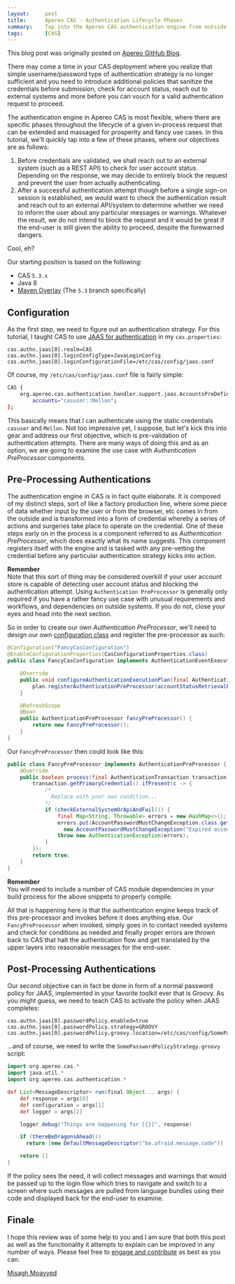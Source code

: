 ```yaml
---
layout:     post
title:      Apereo CAS - Authentication Lifecycle Phases
summary:    Tap into the Apereo CAS authentication engine from outside, and design extensions that prevent an unsuccessful authentication attempt or warn the user after-the-fact based on specific policies of your choosing.
tags:       [CAS]
---
```


<div class="alert alert-success"><i class="far fa-lightbulb"></i> This blog post was originally posted on <a href="https://github.com/apereo/apereo.github.io">Apereo GitHub Blog</a>.</div>

There may come a time in your CAS deployment where you realize that simple username/password type of authentication strategy is no longer sufficient and you need to introduce additional policies that sanitize the credentials before submission, check for account status, reach out to external systems and more before you can vouch for a valid authentication request to proceed.

The authentication engine in Apereo CAS is most flexible, where there are specific phases throughout the lifecycle of a given in-process request that can be extended and massaged for prosperity and fancy use cases. In this tutorial, we'll quickly tap into a few of these phases, where our objectives are as follows:

<script async src="https://pagead2.googlesyndication.com/pagead/js/adsbygoogle.js"></script>
<ins class="adsbygoogle"
     style="display:block; text-align:center;"
     data-ad-layout="in-article"
     data-ad-format="fluid"
     data-ad-client="ca-pub-8081398210264173"
     data-ad-slot="3789603713"></ins>
<script>
     (adsbygoogle = window.adsbygoogle || []).push({});
</script>

1. Before credentials are validated, we shall reach out to an external system (such as a REST API) to check for user account status. Depending on the response, we may decide to entirely block the request and prevent the user from actually authenticating.
2. After a successful authentication attempt though before a single sign-on session is established, we would want to check the authentication result and reach out to an external API/system to determine whether we need to inform the user about any particular messages or warnings. Whatever the result, we do not intend to block the request and it would be great if the end-user is still given the ability to proceed, despite the forewarned dangers.

Cool, eh?

Our starting position is based on the following:

- CAS `5.3.x`
- Java 8
- [Maven Overlay](https://github.com/apereo/cas-overlay-template) (The `5.3` branch specifically)


## Configuration

As the first step, we need to figure out an authentication strategy. For this tutorial, I taught CAS to use [JAAS for authentication](https://apereo.github.io/cas/5.3.x/installation/JAAS-Authentication.html) in my  `cas.properties`:

```
cas.authn.jaas[0].realm=CAS
cas.authn.jaas[0].loginConfigType=JavaLoginConfig
cas.authn.jaas[0].loginConfigurationFile=/etc/cas/config/jaas.conf
```

Of course, my `/etc/cas/config/jaas.conf` file is fairly simple:

```bash
CAS {
    org.apereo.cas.authentication.handler.support.jaas.AccountsPreDefinedLoginModule required
        accounts="casuser::Mellon";
};
```

This basically means that I can authenticate using the static credentials `casuser` and `Mellon`. Not too impressive yet, I suppose, but let's kick this into gear and address our first objective, which is pre-validation of authentication attempts. There are many ways of doing this and as an option, we are going to examine the use case with _Authentication PreProcessor_ components.

## Pre-Processing Authentications

The authentication engine in CAS is in fact quite elaborate. It is composed of my distinct steps, sort of like a factory production line, where some piece of data whether input by the user or from the browser, etc comes in from the outside and is transformed into a form of credential whereby a series of actions and surgeries take place to operate on the credential. One of these steps early on in the process is a component referred to as _Authentication PreProcessor_, which does exactly what its name suggests. This component registers itself with the engine and is tasked with any pre-vetting the credential before any particular authentication strategy kicks into action.

<div class="alert alert-info">
  <strong>Remember</strong><br/>Note that this sort of thing may be considered overkill if your user account store is capable of detecting user account status and blocking the authentication attempt. Using <code>Authentication PreProcessor</code> is generally only required if you have a rather fancy use case with unusual requirements and workflows, and dependencies on outside systems. If you do not, close your eyes and head into the next section.
</div>

So in order to create our own _Authentication PreProcessor_, we'll need to design our own [configuration class](https://apereo.github.io/cas/5.3.x/installation/Configuration-Management-Extensions.html) and register the pre-processor as such:

```java
@Configuration("FancyCasConfiguration")
@EnableConfigurationProperties(CasConfigurationProperties.class)
public class FancyCasConfiguration implements AuthenticationEventExecutionPlanConfigurer {

    @Override
    public void configureAuthenticationExecutionPlan(final AuthenticationEventExecutionPlan plan) {
        plan.registerAuthenticationPreProcessor(accountStatusRetrievalPreProcessor());
    }

    @RefreshScope
    @Bean
    public AuthenticationPreProcessor fancyPreProcessor() {
        return new FancyPreProcessor();
    }
}
```

Our `FancyPreProcessor` then could look like this:

```java
public class FancyPreProcessor implements AuthenticationPreProcessor {
    @Override
    public boolean process(final AuthenticationTransaction transaction) throws AuthenticationException {
        transaction.getPrimaryCredential().ifPresent(c -> {
            /*
              Replace with your own condition...
            */
            if (checkExternalSystemOrApiAndFail()) {
                final Map<String, Throwable> errors = new HashMap<>();
                errors.put(AccountPasswordMustChangeException.class.getSimpleName(), 
                  new AccountPasswordMustChangeException("Expired account"));
                throw new AuthenticationException(errors);
            }
        });
        return true;
    }
}
```

<div class="alert alert-info">
  <strong>Remember</strong><br/>You will need to include a number of CAS module dependencies in your build process for the above snippets to properly compile.
</div>

All that is happening here is that the authentication engine keeps track of this pre-processor and invokes before it does anything else. Our `FancyPreProcessor` when invoked, simply goes in to contact needed systems and check for conditions as needed and finally proper errors are thrown back to CAS that halt the authentication flow and get translated by the upper layers into reasonable messages for the end-user.

<script async src="https://pagead2.googlesyndication.com/pagead/js/adsbygoogle.js"></script>
<ins class="adsbygoogle"
     style="display:block; text-align:center;"
     data-ad-layout="in-article"
     data-ad-format="fluid"
     data-ad-client="ca-pub-8081398210264173"
     data-ad-slot="3789603713"></ins>
<script>
     (adsbygoogle = window.adsbygoogle || []).push({});
</script>

## Post-Processing Authentications

Our second objective can in fact be done in form of a normal password policy for JAAS, implemented in your favorite toolkit ever that is Groovy. As you might guess, we need to teach CAS to activate the policy when JAAS completes:

```properties
cas.authn.jaas[0].passwordPolicy.enabled=true
cas.authn.jaas[0].passwordPolicy.strategy=GROOVY
cas.authn.jaas[0].passwordPolicy.groovy.location=/etc/cas/config/SomePasswordPolicyStrategy.groovy
```

...and of course, we need to write the `SomePasswordPolicyStrategy.groovy` script:

```groovy
import org.apereo.cas.*
import java.util.*
import org.apereo.cas.authentication.*

def List<MessageDescriptor> run(final Object... args) {
    def response = args[0]
    def configuration = args[1]
    def logger = args[2]

    logger.debug("Things are happening for [{}]", response)

    if (thereBeDragonsAhead())
      return [new DefaultMessageDescriptor("be.afraid.message.code")]

    return []
}
```

If the policy sees the need, it will collect messages and warnings that would be passed up to the login flow which tries to navigate and switch to a screen where such messages are pulled from language bundles using their code and displayed back for the end-user to examine.

## Finale

I hope this review was of some help to you and I am sure that both this post as well as the functionality it attempts to explain can be improved in any number of ways. Please feel free to [engage and contribute](https://apereo.github.io/cas/developer/Contributor-Guidelines.html) as best as you can.

[Misagh Moayyed](https://fawnoos.com)
